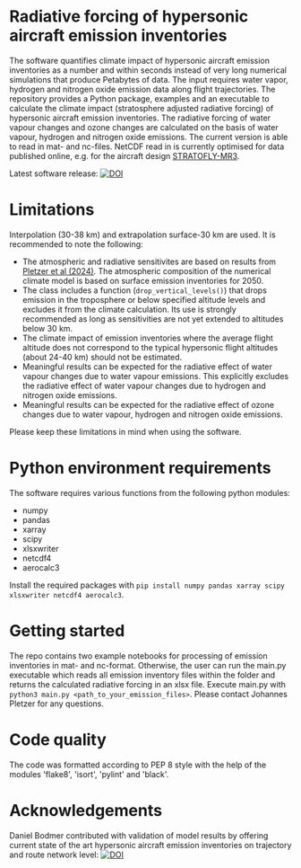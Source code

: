 # Radiative forcing of hypersonic aircraft emission inventories
The software quantifies climate impact of hypersonic aircraft emission inventories as a number and within seconds instead of very long numerical simulations that produce Petabytes of data. The input requires water vapor, hydrogen and nitrogen oxide emission data along flight trajectories.
The repository provides a Python package, examples and an executable to calculate the climate impact (stratosphere adjusted radiative forcing) of hypersonic aircraft emission inventories. The radiative forcing of water vapour changes and ozone changes are calculated on the basis of water vapour, hydrogen and nitrogen oxide emissions. The current version is able to read in mat- and nc-files. NetCDF read in is currently optimised for data published online, e.g. for the aircraft design [STRATOFLY-MR3](https://zenodo.org/records/10818082).

Latest software release: [![DOI](https://zenodo.org/badge/518852238.svg)](https://zenodo.org/badge/latestdoi/518852238)

# Limitations
Interpolation (30-38 km) and extrapolation surface-30 km are used. It is recommended to note the following:
- The atmospheric and radiative sensitivites are based on results from [Pletzer et al (2024)](https://acp.copernicus.org/articles/24/1743/2024/). The atmospheric composition of the numerical climate model is based on surface emission inventories for 2050. 
- The class includes a function (`drop_vertical_levels()`) that drops emission in the troposphere or below specified altitude levels and excludes it from the climate calculation. Its use is strongly recommended as long as sensitivities are not yet extended to altitudes below 30 km.
- The climate impact of emission inventories where the average flight altitude does not correspond to the typical hypersonic flight altitudes (about 24-40 km) should not be estimated.
- Meaningful results can be expected for the radiative effect of water vapour changes due to water vapour emissions. This explicitly excludes the radiative effect of water vapour changes due to hydrogen and nitrogen oxide emissions.
- Meaningful results can be expected for the radiative effect of ozone changes due to water vapour, hydrogen and nitrogen oxide emissions.

Please keep these limitations in mind when using the software.

# Python environment requirements
The software requires various functions from the following python modules:

- numpy
- pandas
- xarray
- scipy
- xlsxwriter
- netcdf4
- aerocalc3

Install the required packages with `pip install numpy pandas xarray scipy xlsxwriter netcdf4 aerocalc3`.

# Getting started
The repo contains two example notebooks for processing of emission inventories in mat- and nc-format. Otherwise, the user can run the main.py executable which reads all emission inventory files within the folder and returns the calculated radiative forcing in an xlsx file. Execute main.py with `python3 main.py <path_to_your_emission_files>`. Please contact Johannes Pletzer for any questions.

# Code quality
The code was formatted according to PEP 8 style with the help of the modules 'flake8', 'isort', 'pylint' and 'black'.

# Acknowledgements
Daniel Bodmer contributed with validation of model results by offering current state of the art hypersonic aircraft emission inventories on trajectory and route network level: [![DOI](https://zenodo.org/badge/DOI/10.5281/zenodo.10818082.svg )](https://doi.org/10.5281/zenodo.10818082 )


